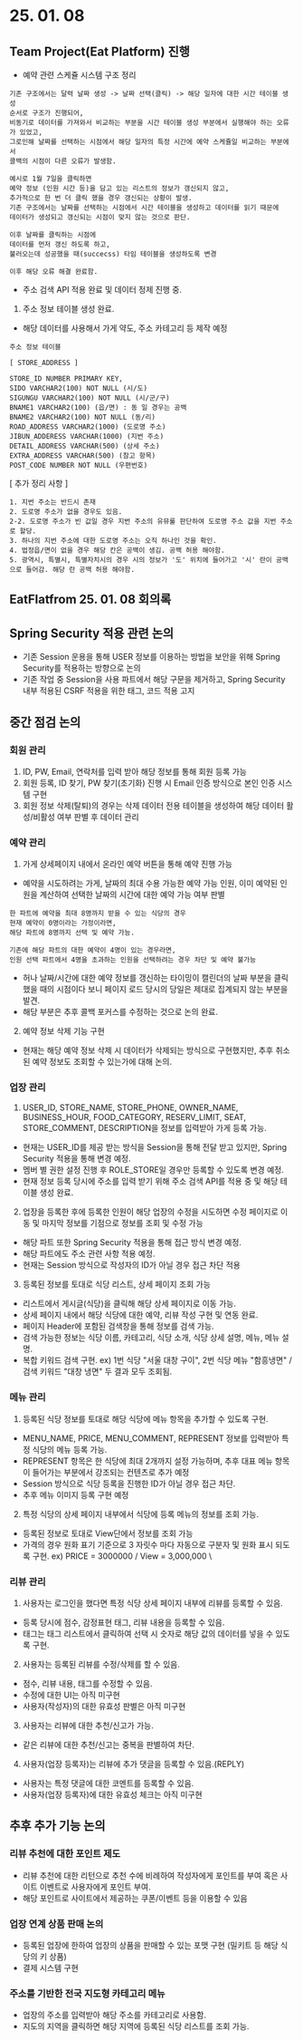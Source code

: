 # 25. 01. 08

## Team Project(Eat Platform) 진행

* 예약 관련 스케쥴 시스템 구조 정리

```
기존 구조에서는 달력 날짜 생성 -> 날짜 선택(클릭) -> 해당 일자에 대한 시간 테이블 생성
순서로 구조가 진행되어,
비동기로 데이터를 가져와서 비교하는 부분을 시간 테이블 생성 부분에서 실행해야 하는 오류가 있었고,
그로인해 날짜를 선택하는 시점에서 해당 일자의 특정 시간에 예약 스케쥴일 비교하는 부분에서
콜백의 시점이 다른 오류가 발생함.

예시로 1월 7일을 클릭하면 
예약 정보 (인원 시간 등)을 담고 있는 리스트의 정보가 갱신되지 않고,
추가적으로 한 번 더 클릭 했을 경우 갱신되는 상황이 발생.
기존 구조에서는 날짜를 선택하는 시점에서 시간 테이블을 생성하고 데이터를 읽기 때문에 
데이터가 생성되고 갱신되는 시점이 맞지 않는 것으로 판단.

이후 날짜를 클릭하는 시점에 
데이터를 먼저 갱신 하도록 하고,
불러오는데 성공했을 때(succecss) 타임 테이블을 생성하도록 변경

이후 해당 오류 해결 완료함.
```

* 주소 검색 API 적용 완료 및 데이터 정제 진행 중.

1) 주소 정보 테이블 생성 완료.

* 해당 데이터를 사용해서 가게 약도, 주소 카테고리 등 제작 예정

```
주소 정보 테이블 

[ STORE_ADDRESS ]

STORE_ID NUMBER PRIMARY KEY,
SIDO VARCHAR2(100) NOT NULL (시/도)
SIGUNGU VARCHAR2(100) NOT NULL (시/군/구)
BNAME1 VARCHAR2(100) (읍/면) : 동 일 경우는 공백
BNAME2 VARCHAR2(100) NOT NULL (동/리)
ROAD_ADDRESS VARCHAR2(1000) (도로명 주소)
JIBUN_ADDERESS VARCHAR(1000) (지번 주소)
DETAIL_ADDRESS VARCHAR(500) (상세 주소)
EXTRA_ADDRESS VARCHAR(500) (참고 항목)
POST_CODE NUMBER NOT NULL (우편번호)
```

[ 추가 정리 사항 ]

```
1. 지번 주소는 반드시 존재
2. 도로명 주소가 없을 경우도 있음.
2-2. 도로명 주소가 빈 값일 경우 지번 주소의 유뮤룰 판단하여 도로명 주소 값을 지번 주소로 할당.
3. 하나의 지번 주소에 대한 도로명 주소는 오직 하나인 것을 확인.
4. 법정읍/면이 없을 경우 해당 칸은 공백이 생김. 공백 허용 해야함.
5. 광역시, 특별시, 특별자치시의 경우 시의 정보가 '도' 위치에 들어가고 '시' 란이 공백으로 들어감. 해당 란 공백 허용 해야함.
```

## EatFlatfrom 25. 01. 08 회의록

## Spring Security 적용 관련 논의

* 기존 Session 운용을 통해 USER 정보를 이용하는 방법을 보안을 위해 Spring Security를 적용하는 방향으로 논의
* 기존 작업 중 Session을 사용 파트에서 해당 구문을 제거하고, Spring Security 내부 적용된 CSRF 적용을 위한 태그, 코드 적용 고지

## 중간 점검 논의

### 회원 관리

1) ID, PW, Email, 연락처를 입력 받아 해당 정보를 통해 회원 등록 가능
2) 회원 등록, ID 찾기, PW 찾기(초기화) 진행 시 Email 인증 방식으로 본인 인증 시스템 구현
3) 회원 정보 삭제(탈퇴)의 경우는 삭제 데이터 전용 테이블을 생성하여 해당 데이터 활성/비활성 여부 판별 후 데이터 관리

### 예약 관리

1) 가게 상세페이지 내에서 온라인 예약 버튼을 통해 예약 진행 가능

* 예약을 시도하려는 가게, 날짜의 최대 수용 가능한 예약 가능 인원, 이미 예약된 인원을 계산하여 선택한 날짜의 시간에 대한 예약 가능 여부 판별

``` 예시로
한 파트에 예약을 최대 8명까지 받을 수 있는 식당의 경우
현재 예약이 0명이라는 가정이라면,
해당 파트에 8명까지 선택 및 예약 가능.

기존에 해당 파트의 대한 예약이 4명이 있는 경우라면,
인원 선택 파트에서 4명을 초과하는 인원을 선택하려는 경우 차단 및 예약 불가능 
```

* 허나 날짜/시간에 대한 예약 정보를 갱신하는 타이밍이 캘린더의 날짜 부분을 클릭했을 때의 시점이다 보니 페이지 로드 당시의 당일은 제대로 집계되지 않는 부분을 발견.
* 해당 부분은 추후 콜백 포커스를 수정하는 것으로 논의 완료.

2) 예약 정보 삭제 기능 구현

* 현재는 해당 예약 정보 삭제 시 데이터가 삭제되는 방식으로 구현했지만, 추후 취소된 예약 정보도 조회할 수 있는가에 대해 논의.

### 업장 관리

1) USER_ID, STORE_NAME, STORE_PHONE, OWNER_NAME, BUSINESS_HOUR, FOOD_CATEGORY, RESERV_LIMIT, SEAT, STORE_COMMENT, DESCRIPTION을 정보를 입력받아 가게 등록 가능.

* 현재는 USER_ID를 제공 받는 방식을 Session을 통해 전달 받고 있지만, Spring Security 적용을 통해 변경 예정.
* 멤버 별 권한 설정 진행 후 ROLE_STORE일 경우만 등록할 수 있도록 변경 예정.
* 현재 정보 등록 당시에 주소를 입력 받기 위해 주소 검색 API를 적용 중 및 해당 테이블 생성 완료.

2) 업장을 등록한 후에 등록한 인원이 해당 업장의 수정을 시도하면 수정 페이지로 이동 및 마지막 정보를 기점으로 정보를 조회 및 수정 가능

* 해당 파트 또한 Spring Security 적용을 통해 접근 방식 변경 예정.
* 해당 파트에도 주소 관련 사항 적용 예정.
* 현재는 Session 방식으로 작성자의 ID가 아닐 경우 접근 차단 적용

3) 등록된 정보를 토대로 식당 리스트, 상세 페이지 조회 가능

* 리스트에서 게시글(식당)을 클릭해 해당 상세 페이지로 이동 가능.
* 상세 페이지 내에서 해당 식당에 대한 예약, 리뷰 작성 구현 및 연동 완료.
* 페이지 Header에 포함된 검색창을 통해 정보를 검색 가능.
* 검색 가능한 정보는 식당 이름, 카테고리, 식당 소개, 식당 상세 설명, 메뉴, 메뉴 설명.
* 복합 키워드 검색 구현. ex) 1번 식당 "서울 대창 구이", 2번 식당 메뉴 "함흥냉면" / 검색 키워드 "대창 냉면" 두 결과 모두 조회됨.


### 메뉴 관리

1) 등록된 식당 정보를 토대로 해당 식당에 메뉴 항목을 추가할 수 있도록 구현.

* MENU_NAME, PRICE, MENU_COMMENT, REPRESENT 정보를 입력받아 특정 식당의 메뉴 등록 가능.
* REPRESENT 항목은 한 식당에 최대 2개까지 설정 가능하며, 추후 대표 메뉴 항목이 들어가는 부분에서 강조되는 컨텐츠로 추가 예정
* Session 방식으로 식당 등록을 진행한 ID가 아닐 경우 접근 차단.
* 추후 메뉴 이미지 등록 구현 예정


2) 특정 식당의 상세 페이지 내부에서 식당에 등록 메뉴의 정보를 조회 가능.

* 등록된 정보로 토대로 View단에서 정보를 조회 가능
* 가격의 경우 원화 표기 기준으로 3 자릿수 마다 자동으로 구분자 및 원화 표시 되도록 구현. ex) PRICE = 3000000 / View = 3,000,000 \

### 리뷰 관리

1) 사용자는 로그인을 했다면 특정 식당 상세 페이지 내부에 리뷰를 등록할 수 있음.

* 등록 당시에 점수, 감정표현 태그, 리뷰 내용을 등록할 수 있음.
* 태그는 태그 리스트에서 클릭하여 선택 시 숫자로 해당 값의 데이터를 넣을 수 있도록 구현.

2) 사용자는 등록된 리뷰를 수정/삭제를 할 수 있음.

* 점수, 리뷰 내용, 태그를 수정할 수 있음.
* 수정에 대한 UI는 아직 미구현
* 사용자(작성자)의 대한 유효성 판별은 아직 미구현

3) 사용자는 리뷰에 대한 추천/신고가 가능.

* 같은 리뷰에 대한 추천/신고는 중복을 판별하여 차단.

4) 사용자(업장 등록자)는 리뷰에 추가 댓글을 등록할 수 있음.(REPLY)

* 사용자는 특정 댓글에 대한 코멘트를 등록할 수 있음.
* 사용자(업장 등록자)에 대한 유효성 체크는 아직 미구현

## 추후 추가 기능 논의

### 리뷰 추천에 대한 포인트 제도

* 리뷰 추천에 대한 리턴으로 추천 수에 비례하여 작성자에게 포인트를 부여 혹은 사이트 이벤트로 사용자에게 포인트 부여.
* 해당 포인트로 사이트에서 제공하는 쿠폰/이벤트 등을 이용할 수 있음

### 업장 연계 상품 판매 논의

* 등록된 업장에 한하여 업장의 상품을 판매할 수 있는 포맷 구현 (밀키트 등 해당 식당의 키 상품)
* 결제 시스템 구현


### 주소를 기반한 전국 지도형 카테고리 메뉴

* 업장의 주소를 입력받아 해당 주소를 카테고리로 사용함.
* 지도의 지역을 클릭하면 해당 지역에 등록된 식당 리스트를 조회 가능.
